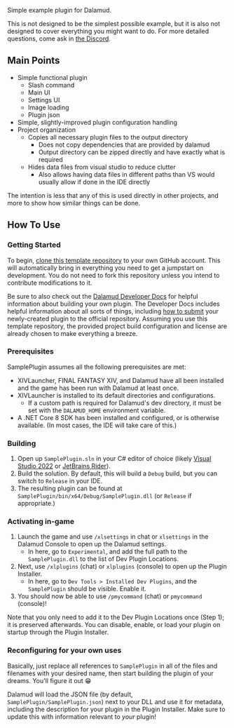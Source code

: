 
Simple example plugin for Dalamud.

This is not designed to be the simplest possible example, but it is also not designed to cover everything you might want to do. For more detailed questions, come ask in [the Discord](https://discord.gg/holdshift).

## Main Points

* Simple functional plugin
  * Slash command
  * Main UI
  * Settings UI
  * Image loading
  * Plugin json
* Simple, slightly-improved plugin configuration handling
* Project organization
  * Copies all necessary plugin files to the output directory
    * Does not copy dependencies that are provided by dalamud
    * Output directory can be zipped directly and have exactly what is required
  * Hides data files from visual studio to reduce clutter
    * Also allows having data files in different paths than VS would usually allow if done in the IDE directly


The intention is less that any of this is used directly in other projects, and more to show how similar things can be done.

## How To Use

### Getting Started

To begin, [clone this template repository][new-repo] to your own GitHub account. This will automatically bring in everything you need to get a jumpstart on development. You do not need to fork this repository unless you intend to contribute modifications to it.

Be sure to also check out the [Dalamud Developer Docs][dalamud-docs] for helpful information about building your own plugin. The Developer Docs includes helpful information about all sorts of things, including [how to submit][submit] your newly-created plugin to the official repository. Assuming you use this template repository, the provided project build configuration and license are already chosen to make everything a breeze.

[new-repo]: https://github.com/new?template_name=SamplePlugin&template_owner=goatcorp
[dalamud-docs]: https://dalamud.dev
[submit]: https://dalamud.dev/plugin-development/plugin-submission

### Prerequisites

SamplePlugin assumes all the following prerequisites are met:

* XIVLauncher, FINAL FANTASY XIV, and Dalamud have all been installed and the game has been run with Dalamud at least once.
* XIVLauncher is installed to its default directories and configurations.
  * If a custom path is required for Dalamud's dev directory, it must be set with the `DALAMUD_HOME` environment variable.
* A .NET Core 8 SDK has been installed and configured, or is otherwise available. (In most cases, the IDE will take care of this.)

### Building

1. Open up `SamplePlugin.sln` in your C# editor of choice (likely [Visual Studio 2022](https://visualstudio.microsoft.com) or [JetBrains Rider](https://www.jetbrains.com/rider/)).
2. Build the solution. By default, this will build a `Debug` build, but you can switch to `Release` in your IDE.
3. The resulting plugin can be found at `SamplePlugin/bin/x64/Debug/SamplePlugin.dll` (or `Release` if appropriate.)

### Activating in-game

1. Launch the game and use `/xlsettings` in chat or `xlsettings` in the Dalamud Console to open up the Dalamud settings.
    * In here, go to `Experimental`, and add the full path to the `SamplePlugin.dll` to the list of Dev Plugin Locations.
2. Next, use `/xlplugins` (chat) or `xlplugins` (console) to open up the Plugin Installer.
    * In here, go to `Dev Tools > Installed Dev Plugins`, and the `SamplePlugin` should be visible. Enable it.
3. You should now be able to use `/pmycommand` (chat) or `pmycommand` (console)!

Note that you only need to add it to the Dev Plugin Locations once (Step 1); it is preserved afterwards. You can disable, enable, or load your plugin on startup through the Plugin Installer.

### Reconfiguring for your own uses

Basically, just replace all references to `SamplePlugin` in all of the files and filenames with your desired name, then start building the plugin of your dreams. You'll figure it out 😁

Dalamud will load the JSON file (by default, `SamplePlugin/SamplePlugin.json`) next to your DLL and use it for metadata, including the description for your plugin in the Plugin Installer. Make sure to update this with information relevant to _your_ plugin!
